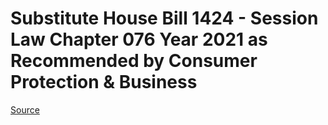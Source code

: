 # Substitute House Bill 1424 - Session Law Chapter 076 Year 2021 as Recommended by Consumer Protection & Business

[Source](http://lawfilesext.leg.wa.gov/biennium/2021-22/Xml/Bills/Session%20Laws/House/1424-S.SL.xml)